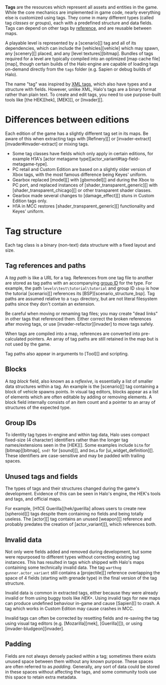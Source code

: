**Tags** are the resources which represent all assets and entities in the game. While the core mechanics are implemented in game code, nearly everything else is customized using tags. They come in many different types (called tag _classes_ or _groups_), each with a predefined structure and data fields. Tags can depend on other tags by [reference](#tag-references-and-paths), and are reusable between maps.

A playable level is represented by a [scenario][] tag and all of its dependencies, which can include the [vehicles][vehicle] which may spawn, any [scenery][] placed, and any [level textures][bitmap]. Bundles of tags required for a level are typically compiled into an optimized [map cache file][map], though certain builds of the Halo engine are capable of loading tags on-demand directly from the `tags` folder (e.g. Sapien or debug builds of Halo).

The name "tag" was inspired by [XML tags][about-xml], which also have types and a structure with fields. However, unlike XML, Halo's tags are a binary format rather than plain text. To create and edit tags, you need to use purpose-built tools like [the HEK][hek], [MEK][], or [Invader][].

# Differences between editions
Each edition of the game has a slightly different tag set in its maps. Be aware of this when extracting tags with [Refinery][] or [invader-extract][invader#invader-extract] or mixing tags.

* Some tag classes have fields which only apply in certain editions, for example H1A's [actor metagame type][actor_variant#tag-field-metagame-type].
* PC retail and Custom Edition are based on a slightly older version of Xbox tags, with the most famous difference being Keyes' uniform.
* Gearbox replaced [model][] with [gbxmodel][] and during the Xbox to PC port, and replaced instances of [shader_transparent_generic][] with [shader_transparent_chicago][] or other transparent shader classes.
* Gearbox made several changes to [damage_effect][] stuns in Custom Edition tags only.
* H1A in MCC restores [shader_transparent_generic][] functionality and Keyes' uniform.

# Tag structure
Each tag class is a binary (non-text) data structure with a fixed layout and size.

## Tag references and paths
A _tag path_ is like a URL for a tag. References from one tag file to another are stored as tag paths with an accompanying [group ID](#group-ids) for the type. For example, the path `levels\test\tutorial\tutorial` and group ID `sbsp` is how the tutorial [scenario][] references its [BSP][scenario_structure_bsp]. Tag paths are assumed relative to a `tags` directory, but are not literal filesystem paths since they don't contain an extension.

Be careful when moving or renaming tag files; you may create "dead links" in other tags that referenced them. Either correct the broken references after moving tags, or use [invader-refactor][invader] to move tags safely.

When tags are compiled into a map, references are converted into pre-calculated pointers. An array of tag paths are still retained in the map but is not used by the game.

Tag paths also appear in arguments to [Tool][] and scripting.

## Blocks
A _tag block_ field, also known as a _reflexive_, is essentially a list of smaller data structures within a tag. An example is the [scenario][] tag containing a block of vehicle spawns points. In visual tag editors, blocks appear as a list of elements which are often editable by adding or removing elements. A block field internally consists of an item count and a pointer to an array of structures of the expected type.

## Group IDs
To identity tag types in-engine and within tag data, Halo uses compact fixed-size (4 character) identifiers rather than the longer tag names/extensions seen in the [HEK][]. Some examples include `bitm` for [bitmap][bitmap], `snd!` for [sound][], and `DeLa` for [ui_widget_definition][]. These identifiers are case-sensitive and may be padded with trailing spaces.

## Unused tags and fields
The types of tags and their structures changed during the game's development. Evidence of this can be seen in Halo's engine, the HEK's tools and tags, and official maps.

For example, [H1CE Guerilla][hek/guerilla] allows users to create new [spheroid][] tags despite them containing no fields and being totally useless. The [actor][] tag contains an unused [weapon][] reference and probably predates the creation of [actor_variant][], which references both.

## Invalid data
Not only were fields added and removed during development, but some were repurposed to different types without correcting existing tag instances. This has resulted in tags which shipped with Halo's maps containing some technically invalid data. The tag `warthog gunner.actor_variant` still contains a [projectile][] reference overlapping the space of 4 fields (starting with grenade type) in the final version of the tag structure.

Invalid data is common in extracted tags, either because they were already invalid or from using buggy tools like _HEK+_. Using invalid tags for new maps can produce undefined behaviour in-game and cause [Sapien][] to crash. A tag which works in Custom Edition may cause crashes in MCC.

Invalid tags can often be corrected by resetting fields and re-saving the tag using visual tag editors (e.g. [Mozarilla][mek], [Guerilla][]), or using [invader-bludgeon][invader].

## Padding
Fields are not always densely packed within a tag; sometimes there exists unused space between them without any known purpose. These spaces are often referred to as _padding_. Generally, any sort of data could be stored in these spaces without affecting the tags, and some community tools use this space to retain extra metadata.

[about-xml]: https://en.wikipedia.org/wiki/XML#Key_terminology
